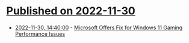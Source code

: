 # [Published on 2022-11-30](index.md)

* [2022-11-30, 14:40:00](https://it.slashdot.org/story/22/11/30/1437242/microsoft-offers-fix-for-windows-11-gaming-performance-issues?utm_source=rss1.0mainlinkanon&utm_medium=feed) - [Microsoft Offers Fix for Windows 11 Gaming Performance Issues](https://it.slashdot.org/story/22/11/30/1437242/microsoft-offers-fix-for-windows-11-gaming-performance-issues?utm_source=rss1.0mainlinkanon&utm_medium=feed)
